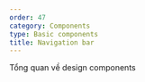 ```yaml
---
order: 47
category: Components
type: Basic components
title: Navigation bar
---
```


Tổng quan về design components
